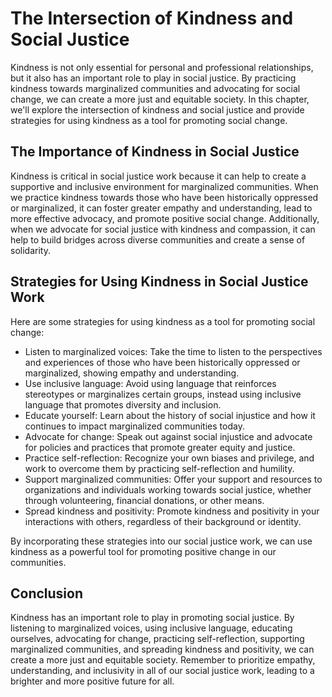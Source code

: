 # The Intersection of Kindness and Social Justice

Kindness is not only essential for personal and professional relationships, but it also has an important role to play in social justice. By practicing kindness towards marginalized communities and advocating for social change, we can create a more just and equitable society. In this chapter, we'll explore the intersection of kindness and social justice and provide strategies for using kindness as a tool for promoting social change.

The Importance of Kindness in Social Justice
--------------------------------------------

Kindness is critical in social justice work because it can help to create a supportive and inclusive environment for marginalized communities. When we practice kindness towards those who have been historically oppressed or marginalized, it can foster greater empathy and understanding, lead to more effective advocacy, and promote positive social change. Additionally, when we advocate for social justice with kindness and compassion, it can help to build bridges across diverse communities and create a sense of solidarity.

Strategies for Using Kindness in Social Justice Work
----------------------------------------------------

Here are some strategies for using kindness as a tool for promoting social change:

* Listen to marginalized voices: Take the time to listen to the perspectives and experiences of those who have been historically oppressed or marginalized, showing empathy and understanding.
* Use inclusive language: Avoid using language that reinforces stereotypes or marginalizes certain groups, instead using inclusive language that promotes diversity and inclusion.
* Educate yourself: Learn about the history of social injustice and how it continues to impact marginalized communities today.
* Advocate for change: Speak out against social injustice and advocate for policies and practices that promote greater equity and justice.
* Practice self-reflection: Recognize your own biases and privilege, and work to overcome them by practicing self-reflection and humility.
* Support marginalized communities: Offer your support and resources to organizations and individuals working towards social justice, whether through volunteering, financial donations, or other means.
* Spread kindness and positivity: Promote kindness and positivity in your interactions with others, regardless of their background or identity.

By incorporating these strategies into our social justice work, we can use kindness as a powerful tool for promoting positive change in our communities.

Conclusion
----------

Kindness has an important role to play in promoting social justice. By listening to marginalized voices, using inclusive language, educating ourselves, advocating for change, practicing self-reflection, supporting marginalized communities, and spreading kindness and positivity, we can create a more just and equitable society. Remember to prioritize empathy, understanding, and inclusivity in all of our social justice work, leading to a brighter and more positive future for all.
